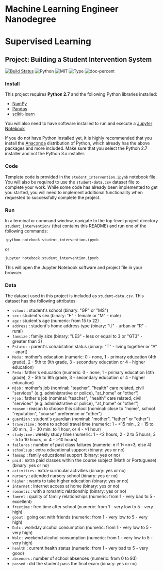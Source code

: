 # Machine Learning Engineer Nanodegree
# Supervised Learning
## Project: Building a Student Intervention System

[![Build Status](https://travis-ci.org/boennemann/badges.svg?branch=master)](https://travis-ci.org/boennemann/badges) ![Python](https://img.shields.io/badge/python-2.x-orange.svg)
![MIT](https://img.shields.io/github/license/mashape/apistatus.svg)
![Type](https://img.shields.io/badge/Machine-Learning-red.svg)
![doc-percent](https://img.shields.io/cocoapods/metrics/doc-percent/AFNetworking.svg)

### Install

This project requires **Python 2.7** and the following Python libraries installed:

- [NumPy](http://www.numpy.org/)
- [Pandas](http://pandas.pydata.org)
- [scikit-learn](http://scikit-learn.org/stable/)

You will also need to have software installed to run and execute a [Jupyter Notebook](http://ipython.org/notebook.html)

If you do not have Python installed yet, it is highly recommended that you install the [Anaconda](http://continuum.io/downloads) distribution of Python, which already has the above packages and more included. Make sure that you select the Python 2.7 installer and not the Python 3.x installer.

### Code

Template code is provided in the `student_intervention.ipynb` notebook file. You will also be required to use the `student-data.csv` dataset file to complete your work. While some code has already been implemented to get you started, you will need to implement additional functionality when requested to successfully complete the project.

### Run

In a terminal or command window, navigate to the top-level project directory `student_intervention/` (that contains this README) and run one of the following commands:

```bash
ipython notebook student_intervention.ipynb
```  
or
```bash
jupyter notebook student_intervention.ipynb
```

This will open the Jupyter Notebook software and project file in your browser.

### Data

The dataset used in this project is included as `student-data.csv`. This dataset has the following attributes:

- `school` : student's school (binary: "GP" or "MS")
- `sex` : student's sex (binary: "F" - female or "M" - male)
- `age` : student's age (numeric: from 15 to 22)
- `address` : student's home address type (binary: "U" - urban or "R" - rural)
- `famsize` : family size (binary: "LE3" - less or equal to 3 or "GT3" - greater than 3)
- `Pstatus` : parent's cohabitation status (binary: "T" - living together or "A" - apart)
- `Medu` : mother's education (numeric: 0 - none,  1 - primary education (4th grade), 2 - 5th to 9th grade, 3 - secondary education or 4 - higher education)
- `Fedu` : father's education (numeric: 0 - none,  1 - primary education (4th grade), 2 - 5th to 9th grade, 3 - secondary education or 4 - higher education)
- `Mjob` : mother's job (nominal: "teacher", "health" care related, civil "services" (e.g. administrative or police), "at_home" or "other")
- `Fjob` : father's job (nominal: "teacher", "health" care related, civil "services" (e.g. administrative or police), "at_home" or "other")
- `reason` : reason to choose this school (nominal: close to "home", school "reputation", "course" preference or "other")
- `guardian` : student's guardian (nominal: "mother", "father" or "other")
- `traveltime` : home to school travel time (numeric: 1 - <15 min., 2 - 15 to 30 min., 3 - 30 min. to 1 hour, or 4 - >1 hour)
- `studytime` : weekly study time (numeric: 1 - <2 hours, 2 - 2 to 5 hours, 3 - 5 to 10 hours, or 4 - >10 hours)
- `failures` : number of past class failures (numeric: n if 1<=n<3, else 4)
- `schoolsup` : extra educational support (binary: yes or no)
- `famsup` : family educational support (binary: yes or no)
- `paid` : extra paid classes within the course subject (Math or Portuguese) (binary: yes or no)
- `activities` : extra-curricular activities (binary: yes or no)
- `nursery` : attended nursery school (binary: yes or no)
- `higher` : wants to take higher education (binary: yes or no)
- `internet` : Internet access at home (binary: yes or no)
- `romantic` : with a romantic relationship (binary: yes or no)
- `famrel` : quality of family relationships (numeric: from 1 - very bad to 5 - excellent)
- `freetime` : free time after school (numeric: from 1 - very low to 5 - very high)
- `goout` : going out with friends (numeric: from 1 - very low to 5 - very high)
- `Dalc` : workday alcohol consumption (numeric: from 1 - very low to 5 - very high)
- `Walc` : weekend alcohol consumption (numeric: from 1 - very low to 5 - very high)
- `health` : current health status (numeric: from 1 - very bad to 5 - very good)
- `absences` : number of school absences (numeric: from 0 to 93)
- `passed` : did the student pass the final exam (binary: yes or no)
